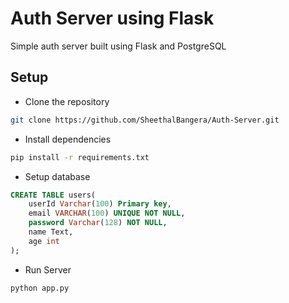 # Auth Server using Flask

Simple auth server built using Flask and PostgreSQL

## Setup

- Clone the repository

```bash
git clone https://github.com/SheethalBangera/Auth-Server.git
```

- Install dependencies
```bash
pip install -r requirements.txt
```

- Setup database

```sql
CREATE TABLE users(
    userId Varchar(100) Primary key,
    email VARCHAR(100) UNIQUE NOT NULL,
    password Varchar(128) NOT NULL,
    name Text,
    age int
);
```

- Run Server
```bash
python app.py
```